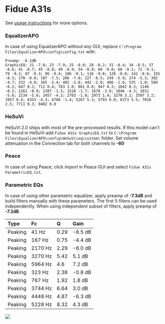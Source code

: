 # Fidue A31s
See [usage instructions](https://github.com/jaakkopasanen/AutoEq#usage) for more options.

### EqualizerAPO
In case of using EqualizerAPO without any GUI, replace `C:\Program Files\EqualizerAPO\config\config.txt`
with:
```
Preamp: -6.1dB
GraphicEQ: 21 -7.8; 23 -7.9; 25 -8.0; 28 -8.2; 31 -8.4; 34 -8.5; 37 -8.6; 41 -8.7; 45 -8.8; 49 -8.9; 54 -8.9; 60 -9.0; 66 -9.1; 72 -9.1; 79 -9.2; 87 -9.3; 96 -9.4; 106 -9.1; 116 -9.0; 128 -8.8; 141 -8.6; 155 -8.3; 170 -8.0; 187 -7.5; 206 -7.0; 227 -6.5; 249 -5.9; 274 -5.3; 302 -4.7; 332 -4.0; 365 -3.4; 402 -2.8; 442 -2.0; 486 -1.6; 535 -1.0; 588 -0.2; 647 0.2; 712 0.4; 783 1.0; 861 0.6; 947 0.3; 1042 0.3; 1146 -0.2; 1261 -0.9; 1387 -1.5; 1526 -1.7; 1678 -3.0; 1846 -4.3; 2031 -5.0; 2234 -5.6; 2457 -4.2; 2703 -1.8; 2973 1.4; 3270 3.2; 3597 3.2; 3957 0.4; 4353 -4.3; 4788 -1.4; 5267 5.3; 5793 6.0; 6373 5.5; 7010 2.5; 7711 0.3; 8482 0.0
```

### HeSuVi
HeSuVi 2.0 ships with most of the pre-processed results. If this model can't be found in HeSuVi add
`Fidue A31s GraphicEQ.txt` to `C:\Program Files\EqualizerAPO\config\HeSuVi\eq\custom\` folder.
Set volume attenuation in the Connection tab for both channels to **-60**

### Peace
In case of using Peace, click *Import* in Peace GUI and select `Fidue A31s ParametricEQ.txt`.

### Parametric EQs
In case of using other parametric equalizer, apply preamp of **-7.3dB** and build filters manually
with these parameters. The first 5 filters can be used independently.
When using independent subset of filters, apply preamp of **-7.2dB**.

| Type    | Fc      |    Q | Gain    |
|:--------|:--------|:-----|:--------|
| Peaking | 41 Hz   | 0.29 | -8.5 dB |
| Peaking | 167 Hz  | 0.75 | -4.4 dB |
| Peaking | 2170 Hz | 2.29 | -6.0 dB |
| Peaking | 3270 Hz | 5.42 | 5.1 dB  |
| Peaking | 5964 Hz | 4.6  | 7.2 dB  |
| Peaking | 323 Hz  | 2.38 | -0.8 dB |
| Peaking | 767 Hz  | 1.92 | 1.8 dB  |
| Peaking | 3744 Hz | 6.64 | 3.0 dB  |
| Peaking | 4448 Hz | 4.87 | -6.3 dB |
| Peaking | 5228 Hz | 8.32 | 4.3 dB  |

![](https://raw.githubusercontent.com/jaakkopasanen/AutoEq/master/results/innerfidelity/sbaf-serious/Fidue%20A31s/Fidue%20A31s.png)